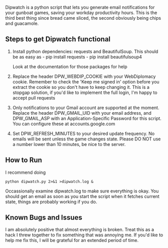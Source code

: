 Dipwatch is a python script that lets you generate email notifications
for your gunboat games, saving your workday productivity hours. This is
the third best thing since bread came sliced, the second obviously being
chips and guacamole.

Steps to get Dipwatch functional
---------------------------------

1. Install python dependencies: requests and BeautifulSoup. This should
   be as easy as
        - pip install requests
        - pip install beautifulsoup4

   Look at the documentation for those packages for help

2. Replace the header DPW_WEBDIP_COOKIE with your WebDiplomacy cookie. 
   Remember to check the 'Keep me signed in' option before you extract
   the cookie so you don't have to keep changing it. This is a stopgap
   solution, if you'd like to implement the full login, I'm happy to
   accept pull requests

3. Only notifications to your Gmail account are supported at the moment.
   Replace the header DPW_GMAIL_UID with your email address, and DPW_GMAIL_ASP
   with an Application-Specific Password for this script. You can configure
   these at accounts.google.com

4. Set DPW_REFRESH_MINUTES to your desired update frequency. No emails 
   will be sent unless the game changes state. Please DO NOT use a number
   lower than 10 minutes, be nice to the server.

How to Run
-----------------------------------

I recommend doing

    python dipwatch.py 2>&1 >dipwatch.log &

Occassionally examine dipwatch.log to make sure everything is okay. You
should get an email as soon as you start the script when it fetches current
state, things are probably working if you do.

Known Bugs and Issues
------------------------------------

I am absolutely positive that almost everything is broken. Treat this
as a hack I threw together to fix something that was annoying me. If 
you'd like to help me fix this, I will be grateful for an extended period
of time. 

